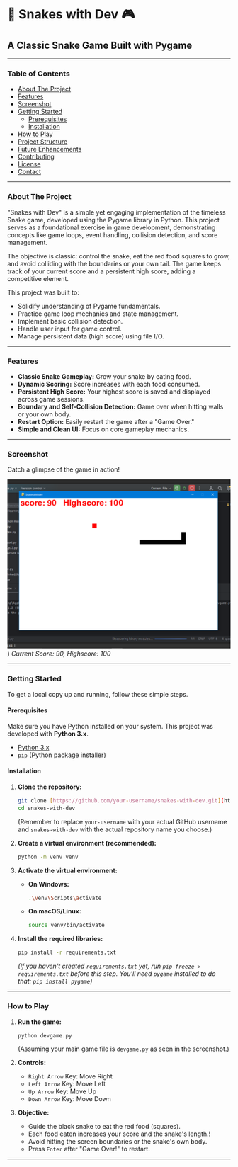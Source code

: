 # 🐍 Snakes with Dev 🎮

## A Classic Snake Game Built with Pygame

---

### Table of Contents

- [About The Project](#about-the-project)
- [Features](#features)
- [Screenshot](#screenshot)
- [Getting Started](#getting-started)
  - [Prerequisites](#prerequisites)
  - [Installation](#installation)
- [How to Play](#how-to-play)
- [Project Structure](#project-structure)
- [Future Enhancements](#future-enhancements)
- [Contributing](#contributing)
- [License](#license)
- [Contact](#contact)

---

### About The Project

"Snakes with Dev" is a simple yet engaging implementation of the timeless Snake game, developed using the Pygame library in Python. This project serves as a foundational exercise in game development, demonstrating concepts like game loops, event handling, collision detection, and score management.

The objective is classic: control the snake, eat the red food squares to grow, and avoid colliding with the boundaries or your own tail. The game keeps track of your current score and a persistent high score, adding a competitive element.

This project was built to:
* Solidify understanding of Pygame fundamentals.
* Practice game loop mechanics and state management.
* Implement basic collision detection.
* Handle user input for game control.
* Manage persistent data (high score) using file I/O.

---

### Features

* **Classic Snake Gameplay:** Grow your snake by eating food.
* **Dynamic Scoring:** Score increases with each food consumed.
* **Persistent High Score:** Your highest score is saved and displayed across game sessions.
* **Boundary and Self-Collision Detection:** Game over when hitting walls or your own body.
* **Restart Option:** Easily restart the game after a "Game Over."
* **Simple and Clean UI:** Focus on core gameplay mechanics.

---

### Screenshot

Catch a glimpse of the game in action!

![Snakes with Dev Gameplay](output.png)
)
*Current Score: 90, Highscore: 100*

---

### Getting Started

To get a local copy up and running, follow these simple steps.

#### Prerequisites

Make sure you have Python installed on your system. This project was developed with **Python 3.x**.

* [Python 3.x](https://www.python.org/downloads/)
* `pip` (Python package installer)

#### Installation

1.  **Clone the repository:**
    ```bash
    git clone [https://github.com/your-username/snakes-with-dev.git](https://github.com/your-username/snakes-with-dev.git)
    cd snakes-with-dev
    ```
    (Remember to replace `your-username` with your actual GitHub username and `snakes-with-dev` with the actual repository name you choose.)

2.  **Create a virtual environment (recommended):**
    ```bash
    python -m venv venv
    ```

3.  **Activate the virtual environment:**
    * **On Windows:**
        ```bash
        .\venv\Scripts\activate
        ```
    * **On macOS/Linux:**
        ```bash
        source venv/bin/activate
        ```

4.  **Install the required libraries:**
    ```bash
    pip install -r requirements.txt
    ```
    *(If you haven't created `requirements.txt` yet, run `pip freeze > requirements.txt` before this step. You'll need `pygame` installed to do that: `pip install pygame`)*

---

### How to Play

1.  **Run the game:**
    ```bash
    python devgame.py
    ```
    (Assuming your main game file is `devgame.py` as seen in the screenshot.)

2.  **Controls:**
    * `Right Arrow` Key: Move Right
    * `Left Arrow` Key: Move Left
    * `Up Arrow` Key: Move Up
    * `Down Arrow` Key: Move Down

3.  **Objective:**
    * Guide the black snake to eat the red food (squares).
    * Each food eaten increases your score and the snake's length.!
    * Avoid hitting the screen boundaries or the snake's own body.
    * Press `Enter` after "Game Over!" to restart.

---


